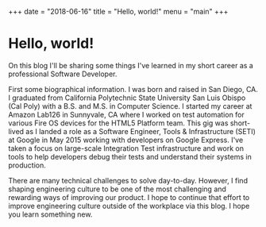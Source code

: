 +++
date = "2018-06-16"
title = "Hello, world!"
menu = "main"
+++

# Hello, world!

On this blog I'll be sharing some things I've learned in my short career as a professional Software Developer.

First some biographical information. I was born and raised in San Diego, CA. I graduated from California Polytechnic State University San Luis Obispo (Cal Poly) with a B.S. and M.S. in Computer Science.  I started my career at Amazon Lab126 in Sunnyvale, CA where I worked on test automation for various Fire OS devices for the HTML5 Platform team. This gig was short-lived as I landed a role as a Software Engineer, Tools & Infrastructure (SETI) at Google in May 2015 working with developers on Google Express. I've taken a focus on large-scale Integration Test infrastructure and work on tools to help developers debug their tests and understand their systems in production.

There are many technical challenges to solve day-to-day. However, I find shaping engineering culture to be one of the most challenging and rewarding ways of improving our product. I hope to continue that effort to improve engineering culture outside of the workplace via this blog. I hope you learn something new.